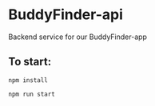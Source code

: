# BuddyFinder-api
Backend service for our BuddyFinder-app

## To start:

`npm install`

`npm run start`

